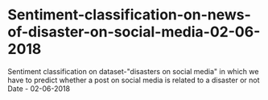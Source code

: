 # Sentiment-classification-on-news-of-disaster-on-social-media-02-06-2018
Sentiment classification on dataset-"disasters on social media" in which we have to predict whether a post on social media is related to a disaster or not
Date - 02-06-2018
